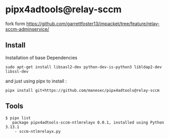 # pipx4adtools@relay-sccm

fork form https://github.com/garrettfoster13/impacket/tree/feature/relay-sccm-adminservice/

## Install

Installation of base Dependencies

```
sudo apt-get install libsasl2-dev python-dev-is-python3 libldap2-dev libssl-dev
```

and just using pipx to install :

```
pipx install git+https://github.com/manesec/pipx4adtools@relay-sccm
```

## Tools

```
$ pipx list
   package pipx4adtools-sccm-ntlmrelayx 0.0.1, installed using Python 3.13.1
    - sccm-ntlmrelayx.py
```
